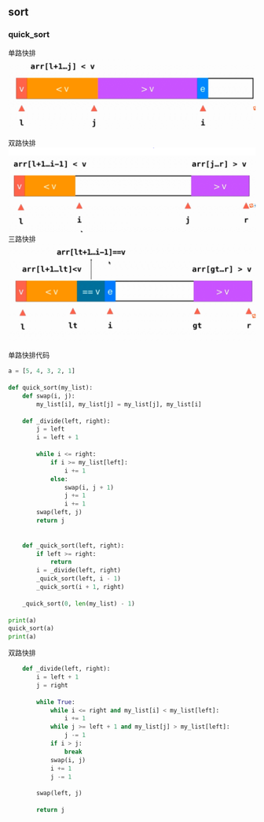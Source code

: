 ## sort
### quick_sort
单路快排
![quick_sort1](./__images/quick_sort1.PNG)
双路快排
![quick_sort1](./__images/quick_sort2.PNG)
三路快排
![quick_sort1](./__images/quick_sort3.PNG)

单路快排代码
```python
a = [5, 4, 3, 2, 1]

def quick_sort(my_list):
    def swap(i, j):
        my_list[i], my_list[j] = my_list[j], my_list[i]

    def _divide(left, right):
        j = left
        i = left + 1
        
        while i <= right:
            if i >= my_list[left]:
                i += 1
            else:
                swap(i, j + 1)
                j += 1
                i += 1
        swap(left, j)
        return j


    def _quick_sort(left, right):
        if left >= right:
            return 
        i = _divide(left, right)
        _quick_sort(left, i - 1)
        _quick_sort(i + 1, right)

    _quick_sort(0, len(my_list) - 1)

print(a)
quick_sort(a)
print(a)
```
双路快排
```python
    def _divide(left, right):
        i = left + 1
        j = right

        while True:
            while i <= right and my_list[i] < my_list[left]:
                i += 1
            while j >= left + 1 and my_list[j] > my_list[left]:
                j -= 1
            if i > j:
                break
            swap(i, j)
            i += 1
            j -= 1
        
        swap(left, j)

        return j
```